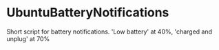 # UbuntuBatteryNotifications
Short script for battery notifications. 'Low battery' at 40%, 'charged and unplug' at 70%
